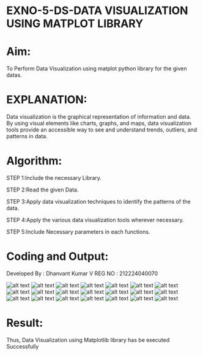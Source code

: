 # EXNO-5-DS-DATA VISUALIZATION USING MATPLOT LIBRARY

# Aim:
  To Perform Data Visualization using matplot python library for the given datas.

# EXPLANATION:
Data visualization is the graphical representation of information and data. By using visual elements like charts, graphs, and maps, data visualization tools provide an accessible way to see and understand trends, outliers, and patterns in data.

# Algorithm:
STEP 1:Include the necessary Library.

STEP 2:Read the given Data.

STEP 3:Apply data visualization techniques to identify the patterns of the data.

STEP 4:Apply the various data visualization tools wherever necessary.

STEP 5:Include Necessary parameters in each functions.

# Coding and Output:
Developed By : Dhanvant Kumar V
REG NO : 212224040070

![alt text](exp5ds_page-0001.jpg)
![alt text](exp5ds_page-0002.jpg)
![alt text](exp5ds_page-0003.jpg)
![alt text](exp5ds_page-0004.jpg)
![alt text](exp5ds_page-0005.jpg)
![alt text](exp5ds_page-0006.jpg)
![alt text](exp5ds_page-0007.jpg)
![alt text](exp5ds_page-0008.jpg)
![alt text](exp5ds_page-0009.jpg)
![alt text](exp5ds_page-0010.jpg)
![alt text](exp5ds_page-0011.jpg)
![alt text](exp5ds_page-0012.jpg)
![alt text](exp5ds_page-0013.jpg)
![alt text](exp5ds_page-0014.jpg)
![alt text](exp5ds_page-0015.jpg)
![alt text](exp5ds_page-0016.jpg)
![alt text](exp5ds_page-0017.jpg)
![alt text](exp5ds_page-0018.jpg)
![alt text](<Screenshot 2025-04-25 213143.png>)
![alt text](<Screenshot 2025-04-25 213158.png>)
![alt text](<Screenshot 2025-04-25 213225.png>)

# Result:
Thus, Data Visualization using Matplotlib library has be executed Successfully
